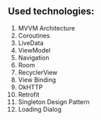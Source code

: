 ## Used technologies:

1. MVVM Architecture
2. Coroutines
3. LiveData
4. ViewModel
5. Navigation
6. Room
7. RecyclerView
8. View Binding
9. OkHTTP
10. Retrofit
11. Singleton Design Pattern
12. Loading Dialog
